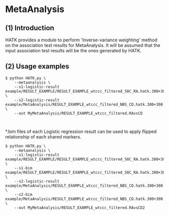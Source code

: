 # MetaAnalysis

## (1) Introduction

HATK provides a module to perform 'Inverse-variance weighting' method on the association test results for MetaAnalysis. It will be assumed that the input association test results will be the ones generated by HATK.

## (2) Usage examples

```
$ python HATK.py \
    --metaanalysis \
    --s1-logistic-result example/RESULT_EXAMPLE/RESULT_EXAMPLE_wtccc_filtered_58C_RA.hatk.300+300.chr6.hg18.assoc.logistic \
    --s2-logistic-result example/MetaAnalysis/RESULT_EXAMPLE_wtccc_filtered_NBS_CD.hatk.300+300.chr6.hg18.assoc.logistic \
    --out MyMetaAnalysis/RESULT_EXAMPLE_wtccc_filtered.RAvsCD

    
```

*.bim files of each Logistic regression result can be used to apply flipped relationship of each shared markers.

```
$ python HATK.py \
    --metaanalysis \
    --s1-logistic-result example/RESULT_EXAMPLE/RESULT_EXAMPLE_wtccc_filtered_58C_RA.hatk.300+300.chr6.hg18.assoc.logistic \
    --s1-bim example/RESULT_EXAMPLE/RESULT_EXAMPLE_wtccc_filtered_58C_RA.hatk.300+300.chr6.hg18.bim \
    --s2-logistic-result example/MetaAnalysis/RESULT_EXAMPLE_wtccc_filtered_NBS_CD.hatk.300+300.chr6.hg18.assoc.logistic \
    --s2-bim example/MetaAnalysis/RESULT_EXAMPLE_wtccc_filtered_NBS_CD.hatk.300+300.chr6.hg18.bim \
    --out MyMetaAnalysis/RESULT_EXAMPLE_wtccc_filtered.RAvsCD2

    
```
